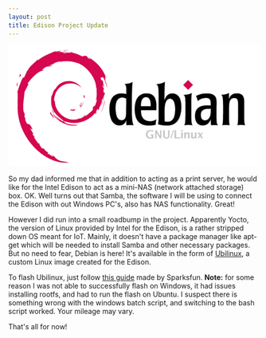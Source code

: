 ```yaml
---
layout: post
title: Edison Project Update
---
```


![Alt](/images/logo-debian.png)  

So my dad informed me that in addition to acting as a print server, he would like for the Intel Edison to act as a mini-NAS (network attached storage) box.
OK. Well turns out that Samba, the software I will be using to connect the Edison with out Windows PC's, also has NAS functionality. Great!  

However I did run into a small roadbump in the project. Apparently Yocto, the version of Linux provided by Intel for the Edison, is a rather
stripped down OS meant for IoT. Mainly, it doesn't have a package manager like apt-get which will be needed to install Samba and other necessary packages.
But no need to fear, Debian is here! It's available in the form of [Ubilinux](http://www.emutexlabs.com/ubilinux), a custom Linux image created for the Edison.  

To flash Ubilinux, just follow [this guide](https://learn.sparkfun.com/tutorials/loading-debian-ubilinux-on-the-edison) made by Sparksfun.
**Note:** for some reason I was not able to successfully flash on Windows, it had issues installing rootfs, and had to run the flash on Ubuntu. I suspect there is
something wrong with the windows batch script, and switching to the bash script worked. Your mileage may vary.  

That's all for now!
